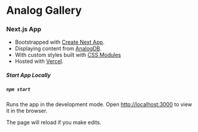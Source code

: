 # Analog Gallery
### Next.js App

* Bootstrapped with [Create Next App](https://nextjs.org/).
* Displaying content from [AnalogDB](https://analogdb.herokuapp.com/).
* With custom styles built with [CSS Modules](https://github.com/css-modules/css-modules)
* Hosted with [Vercel](https://vercel.com/).

##### Start App Locally

##### `npm start`

Runs the app in the development mode.
Open [http://localhost:3000](http://localhost:3000) to view it in the browser.

The page will reload if you make edits.

